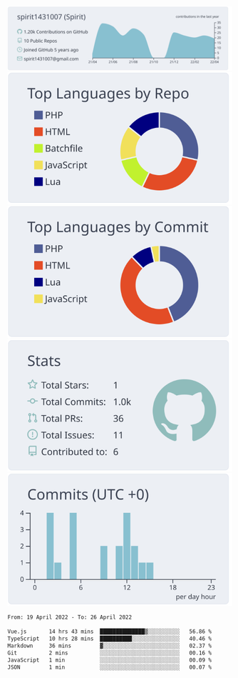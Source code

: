 [![](https://raw.githubusercontent.com/spirit1431007/spirit1431007/master/profile-summary-card-output/nord_bright/0-profile-details.svg)](https://git.io/spiritx)
[![](https://raw.githubusercontent.com/spirit1431007/spirit1431007/master/profile-summary-card-output/nord_bright/1-repos-per-language.svg)](https://git.io/spiritx) [![](https://raw.githubusercontent.com/spirit1431007/spirit1431007/master/profile-summary-card-output/nord_bright/2-most-commit-language.svg)](https://git.io/spiritx)
[![](https://raw.githubusercontent.com/spirit1431007/spirit1431007/master/profile-summary-card-output/nord_bright/3-stats.svg)](https://git.io/spiritx) [![](https://raw.githubusercontent.com/spirit1431007/spirit1431007/master/profile-summary-card-output/nord_bright/4-productive-time.svg)](https://git.io/spiritx)

<!--START_SECTION:waka-->

```text
From: 19 April 2022 - To: 26 April 2022

Vue.js       14 hrs 43 mins  ██████████████▒░░░░░░░░░░   56.86 %
TypeScript   10 hrs 28 mins  ██████████░░░░░░░░░░░░░░░   40.46 %
Markdown     36 mins         ▓░░░░░░░░░░░░░░░░░░░░░░░░   02.37 %
Git          2 mins          ░░░░░░░░░░░░░░░░░░░░░░░░░   00.16 %
JavaScript   1 min           ░░░░░░░░░░░░░░░░░░░░░░░░░   00.09 %
JSON         1 min           ░░░░░░░░░░░░░░░░░░░░░░░░░   00.07 %
```

<!--END_SECTION:waka-->
